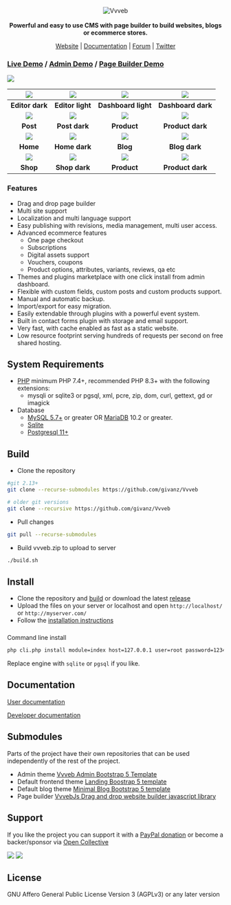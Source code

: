 <p align="center">
  <img src="https://vvveb.com/admin/default/img/biglogo.png" alt="Vvveb">
  <br><br>
  <strong>Powerful and easy to use CMS with page builder to build websites, blogs or ecommerce stores.</strong>
</p>
<p align="center">
  <a href="https://www.vvveb.com">Website</a> |
  <a href="https://docs.vvveb.com/">Documentation</a> |
  <a href="https://github.com/givanz/Vvveb/discussions">Forum</a> |
  <a href="https://twitter.com/vvvebcms">Twitter</a> 
</p>

### [Live Demo](https://demo.vvveb.com) / [Admin Demo](https://demo.vvveb.com/admin) / [Page Builder Demo](https://demo.vvveb.com/admin/?module=/editor/editor&template=index.html&url=/)

[![](https://www.vvveb.com/img/light-theme.png)](https://www.vvveb.com/img/light-theme.png)

| [![](https://www.vvveb.com/img/dark-theme.png)](https://www.vvveb.com/img/dark-theme.png) | [![](https://www.vvveb.com/img/light-theme.png)](https://www.vvveb.com/img/light-theme.png) | [![](https://www.vvveb.com/vvveb-admin/dashboard-light.png)](https://www.vvveb.com/img/dashboard-white.png) | [![](https://www.vvveb.com/vvveb-admin/dashboard-dark.png)](https://www.vvveb.com/vvveb-admin/dashboard-dark.png) |
|:---:|:---:|:---:|:---:|
| **Editor dark** | **Editor light** | **Dashboard light** | **Dashboard dark** |
| [![](https://www.vvveb.com/vvveb-admin/post-light.png)](https://www.vvveb.com/vvveb-admin/post-light.png) | [![](https://www.vvveb.com/vvveb-admin/post-dark.png)](https://www.vvveb.com/vvveb-admin/post-dark.png) | [![](https://www.vvveb.com/vvveb-admin/product-light.png)](https://www.vvveb.com/vvveb-admin/product-light.png) | [![](https://www.vvveb.com/vvveb-admin/product-dark.png)](https://www.vvveb.com/vvveb-admin/product-dark.png) |
| **Post**  | **Post dark** | **Product**  | **Product dark** |
| [![](https://www.vvveb.com/themes/landing/screens/home.png)](https://www.vvveb.com/themes/landing/screens/home.png) | [![](https://www.vvveb.com/themes/landing/screens/home-dark.png)](https://www.vvveb.com/themes/landing/screens/home-dark.png) | [![](https://www.vvveb.com/themes/landing/screens/blog.png)](https://www.vvveb.com/themes/landing/screens/blog.png) | [![](https://www.vvveb.com/themes/landing/screens/blog-dark.png)](https://www.vvveb.com/themes/landing/screens/blog-dark.png) |
| **Home** | **Home dark** | **Blog** | **Blog dark** |
| [![](https://www.vvveb.com/themes/landing/screens/shop.png)](https://www.vvveb.com/themes/landing/screens/shop.png) | [![](https://www.vvveb.com/themes/landing/screens/shop-dark.png)](https://www.vvveb.com/themes/landing/screens/shop-dark.png) | [![](https://www.vvveb.com/themes/landing/screens/product.png)](https://www.vvveb.com/themes/landing/screens/product.png) | [![](https://www.vvveb.com/themes/landing/screens/product-dark.png)](https://www.vvveb.com/themes/landing/screens/product-dark.png) |
| **Shop**  | **Shop dark** | **Product**  | **Product dark** |

### Features

* Drag and drop page builder
* Multi site support
* Localization and multi language support
* Easy publishing with revisions, media management, multi user access.
* Advanced ecommerce features
	* One page checkout
	* Subscriptions
	* Digital assets support
	* Vouchers, coupons
	* Product options, attributes, variants, reviews, qa etc
* Themes and plugins marketplace with one click install from admin dashboard.
* Flexible with custom fields, custom posts and custom products support.
* Manual and automatic backup.
* Import/export for easy migration.
* Easily extendable through plugins with a powerful event system.
* Built in contact forms plugin with storage and email support.
* Very fast, with cache enabled as fast as a static website.
* Low resource footprint serving hundreds of requests per second on free shared hosting.

## System Requirements

* [PHP](https://www.php.net) minimum PHP 7.4+, recommended PHP 8.3+ with the following extensions:
	* mysqli or sqlite3 or pgsql, xml, pcre, zip, dom, curl, gettext, gd or imagick
* Database 
	* [MySQL 5.7+](https://www.mysql.com/) or greater OR [MariaDB](https://mariadb.org/) 10.2 or greater. 
	* [Sqlite](https://www.sqlite.com/) 
	* [Postgresql 11+](https://www.postgresql.org/) 


## Build

* Clone the repository 
```bash
#git 2.13+ 
git clone --recurse-submodules https://github.com/givanz/Vvveb

# older git versions 
git clone --recursive https://github.com/givanz/Vvveb
```

* Pull changes 
```bash
git pull --recurse-submodules
```

* Build vvveb.zip to upload to server
```bash
./build.sh
```


## Install

* Clone the repository and [build](#build ) or download the latest [release](https://vvveb.com/download.php)
* Upload the files on your server or localhost and open `http://localhost/` or `http://myserver.com/` 
* Follow the [installation instructions](https://docs.vvveb.com/installation)

###

Command line install

```bash
php cli.php install module=index host=127.0.0.1 user=root password=1234 database=vvveb admin[email]=admin@vvveb.com admin[password]=admin engine=mysqli
```

Replace engine with `sqlite` or `pgsql` if you like.


## Documentation

[User documentation](https://docs.vvveb.com)

[Developer documentation](https://dev.vvveb.com)

## Submodules

Parts of the project have their own repositories that can be used independently of the rest of the project.

 * Admin theme [Vvveb Admin Bootstrap 5 Template](https://github.com/givanz/vvveb-admin-template/ )
 * Default frontend theme [Landing Boostrap 5 template](https://github.com/givanz/landing/)
 * Default blog theme [Minimal Blog Bootstrap 5 template](https://github.com/givanz/blog-default)
 * Page builder [VvvebJs Drag and drop website builder javascript library](https://github.com/givanz/VvvebJs)


## Support

If you like the project you can support it with a [PayPal donation](https://paypal.me/zgivan) or become a backer/sponsor via [Open Collective](https://opencollective.com/vvvebjs)


<a href="https://opencollective.com/vvvebjs/sponsors/0/website"><img src="https://opencollective.com/vvvebjs/sponsors/0/avatar"></a>
<a href="https://opencollective.com/vvvebjs/backers/0/website"><img src="https://opencollective.com/vvvebjs/backers/0/avatar"></a>

## License

GNU Affero General Public License Version 3 (AGPLv3) or any later version

